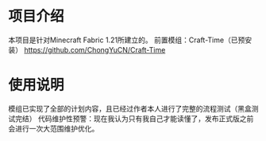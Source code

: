 # 项目介绍
  本项目是针对Minecraft Fabric 1.21所建立的。
  前置模组：Craft-Time（已预安装）
  https://github.com/ChongYuCN/Craft-Time
 
# 使用说明
  模组已实现了全部的计划内容，且已经过作者本人进行了完整的流程测试（黑盒测试完结）
  代码维护性预警：现在我认为只有我自己才能读懂了，发布正式版之前会进行一次大范围维护优化。
 
 

 
